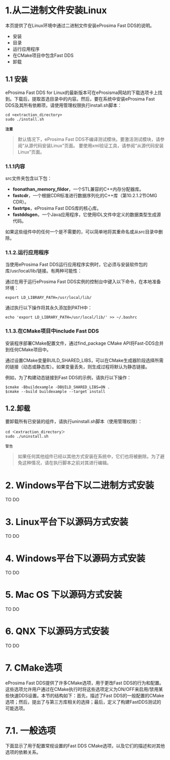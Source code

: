 # 1.从二进制文件安装Linux
本页提供了在Linux环境中通过二进制文件安装eProsima Fast DDS的说明。
- 安装
- 目录
- 运行应用程序
- 在CMake项目中包含Fast DDS
- 卸载

## 1.1 安装
eProsima Fast DDS for Linux的最新版本可在eProsisma网站的下载选项卡上找到。下载后，提取首选目录中的内容。然后，要在系统中安装eProsima Fast DDS及其所有依赖项，请使用管理权限执行install.sh脚本：
```
cd <extraction_directory>
sudo ./install.sh
```
**`注意`**

> 默认情况下，eProsima Fast DDS不编译测试模块。要激活测试模块，请参阅“从源代码安装Linux”页面。
> 要使用xml验证工具，请参阅“从源代码安装Linux”页面。

### 1.1.1内容
src文件夹包含以下包：
- **foonathan_memory_fildor**，一个STL兼容的C++内存分配器库。
- **fastcdr**，一个根据CDR标准进行数据序列化的C++库（第10.2.1.2节OMG CDR）。
- **fastrtps**，eProsima Fast DDS库的核心库。
- **fastddsgen**，一个Java应用程序，它使用IDL文件中定义的数据类型生成源代码。

如果这些组件中的任何一个是不需要的，可以简单地将其重命名或从src目录中删除。

### 1.1.2.运行应用程序
当使用eProsima Fast DDS运行应用程序实例时，它必须与安装软件包的库/usr/local/lib/链接。有两种可能性：

通过在用于运行eProsima Fast DDS实例的控制台中键入以下命令，在本地准备环境：
```shell
export LD_LIBRARY_PATH=/usr/local/lib/
```
通过执行以下操作将其永久添加到PATH中：
```
echo 'export LD_LIBRARY_PATH=/usr/local/lib/' >> ~/.bashrc

```

### 1.1.3.在CMake项目中include Fast DDS
安装程序部署CMake配置文件，通过find_package CMake API将Fast-DDS合并到任何CMake项目中。

通过设置CMake变量BUILD_SHARED_LIBS，可以在CMake生成器阶段选择所需的链接（动态或静态库）。如果变量丢失，则生成过程将默认为静态链接。

例如，为了构建动态链接到Fast DDS的示例，请执行以下操作：
```shell
$cmake -Bbuildexample -DBUILD_SHARED_LIBS=ON .
$cmake --build buildexample --target install
```

## 1.2.卸载
要卸载所有已安装的组件，请执行uninstall.sh脚本（使用管理权限）：
```
cd ＜extraction_directory＞
sudo ./uninstall.sh
```

`警告`

>如果任何其他组件已经以其他方式安装在系统中，它们也将被删除。为了避免这种情况，请在执行脚本之前对其进行编辑。

# 2. Windows平台下以二进制方式安装
TO DO

# 3. Linux平台下以源码方式安装
TO DO

# 4. Windows平台下以源码方式安装
TO DO

# 5. Mac OS 下以源码方式安装
TO DO

# 6. QNX 下以源码方式安装
TO DO

# 7. CMake选项
eProsima Fast DDS提供了许多CMake选项，用于更改Fast DDS的行为和配置。这些选项允许用户通过在CMake执行时将这些选项定义为ON/OFF来启用/禁用某些快速DDS设置。本节的结构如下：首先，描述了Fast DDS的一般配置的CMake选项；然后，提出了与第三方库相关的选择；最后，定义了构建FastDDS测试的可能选项。

# 7.1. 一般选项
下面显示了用于配置常规设置的Fast DDS CMake选项，以及它们的描述和对其他选项的依赖关系。









